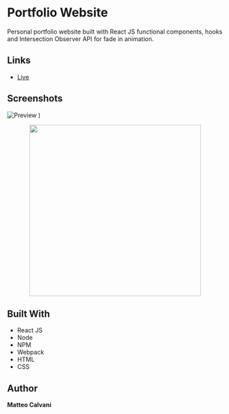 # Portfolio Website

<p> Personal portfolio website built with React JS functional components, hooks and Intersection Observer API for fade in animation.</p>

## Links

- [Live](<Homepage url> 'Live View')

## Screenshots

![Preview](https://user-images.githubusercontent.com/64235918/194163970-1a0b2500-d857-4cef-aaaf-97f8de98a27a.png)
)

<div align="center">
    <img src="resume.png" width="400px"> 
</div>

## Built With

- React JS
- Node
- NPM
- Webpack
- HTML
- CSS

## Author

**Matteo Calvani**
